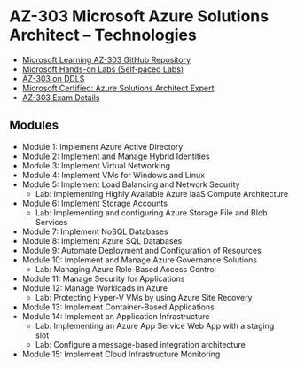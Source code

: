 # AZ-303 Microsoft Azure Solutions Architect – Technologies

* [Microsoft Learning AZ-303 GitHub Repository](https://github.com/MicrosoftLearning/AZ-303-Microsoft-Azure-Architect-Technologies)
* [Microsoft Hands-on Labs (Self-paced Labs)](https://www.microsoft.com/handsonlabs/selfpacedlabs)
* [AZ-303 on DDLS](https://www.ddls.com.au/courses/microsoft/azure/microsoft-az-303t00-microsoft-azure-architect-technologies/)
* [Microsoft Certified: Azure Solutions Architect Expert](https://docs.microsoft.com/en-us/learn/certifications/azure-solutions-architect/)
* [AZ-303 Exam Details](https://docs.microsoft.com/en-us/learn/certifications/exams/az-303)

## Modules

* Module 1: Implement Azure Active Directory
* Module 2: Implement and Manage Hybrid Identities
* Module 3: Implement Virtual Networking
* Module 4: Implement VMs for Windows and Linux
* Module 5: Implement Load Balancing and Network Security
  * Lab: Implementing Highly Available Azure IaaS Compute Architecture
* Module 6: Implement Storage Accounts
  * Lab: Implementing and configuring Azure Storage File and Blob Services
* Module 7: Implement NoSQL Databases
* Module 8: Implement Azure SQL Databases
* Module 9: Automate Deployment and Configuration of Resources
* Module 10: Implement and Manage Azure Governance Solutions
  * Lab: Managing Azure Role-Based Access Control
* Module 11: Manage Security for Applications
* Module 12: Manage Workloads in Azure
  * Lab: Protecting Hyper-V VMs by using Azure Site Recovery
* Module 13: Implement Container-Based Applications
* Module 14: Implement an Application Infrastructure
  * Lab: Implementing an Azure App Service Web App with a staging slot
  * Lab: Configure a message-based integration architecture
* Module 15: Implement Cloud Infrastructure Monitoring


